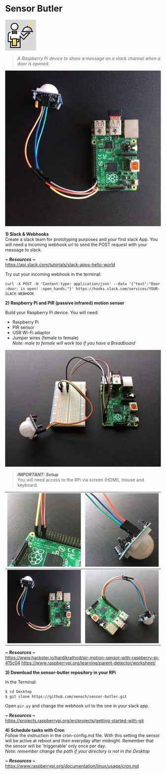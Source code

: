 # Sensor Butler
![Sensor Butler Icon](./imgs/sensor-butler.png)   

> _A Raspberry Pi device to share a message on a slack channel when a door is opened._

![Raspberry Pi & PIR sensor](./imgs/IMG_6418.JPG)  

**1) Slack & Webhooks**    
Create a slack team for prototyping purposes and your first slack App. You will need a incoming webhook url to send the POST request with your message to slack.

**_~ Resources ~_**    
https://api.slack.com/tutorials/slack-apps-hello-world  

Try out your incoming webhook in the terminal:
```
curl -X POST -H 'Content-type: application/json' --data '{"text":"Door :door: is open! :open_hands:"}' https://hooks.slack.com/services/YOUR-SLACK-WEBHOOK
```
**2) Raspberry Pi and PIR (passive infrared) motion sensor**  

Build your Raspberry Pi device. You will need:
* Raspberry Pi
* PIR sensor  
* USB Wi-Fi adaptor
* Jumper wires (female to female)   
_Note: male to female will work too if you have a Breadboard_

![Raspberry Pi & PIR sensor](./imgs/IMG_6392.JPG)

> **_IMPORTANT: Setup_**   
You will need access to the RPi via screen (HDMI), mouse and keyboard.

![wiring detail 1](./imgs/IMG_6419.JPG) | ![wiring detail 2](./imgs/IMG_6420.JPG)
------------ | -------------
![wiring detail 3](./imgs/IMG_6418.JPG) | ![wiring detail 4](./imgs/IMG_6421.JPG)

**_~ Resources ~_**    
https://www.hackster.io/hardikrathod/pir-motion-sensor-with-raspberry-pi-415c04
https://www.raspberrypi.org/learning/parent-detector/worksheet/

**3) Download the sensor-butler repository in your RPi**  

In the Terminal:
```
$ cd Desktop
$ git clone https://github.com/nenoch/sensor-butler.git
```
Open ```pir.py``` and change the webhook url to the one in your slack app.

**_~ Resources ~_**    
https://projects.raspberrypi.org/en/projects/getting-started-with-git

**4) Schedule tasks with Cron**  
Follow the instruction in the cron-config.md file.
With this setting the sensor will be active at reboot and then everyday after midnight. Remember that the sensor will be 'triggerable' only once per day.   
_Note: remember change the path if your directory is not in the Desktop_

**_~ Resources ~_**    
https://www.raspberrypi.org/documentation/linux/usage/cron.md
